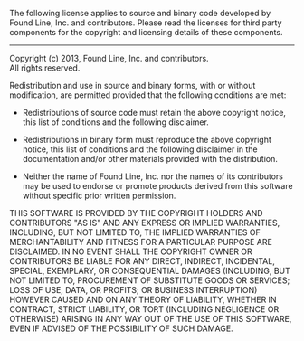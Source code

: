 The following license applies to source and binary code developed by Found Line, Inc. 
and contributors. Please read the licenses for third party components for the copyright 
and licensing details of these components.

---

Copyright (c) 2013, Found Line, Inc. and contributors.  
All rights reserved.

Redistribution and use in source and binary forms, with or without modification, 
are permitted provided that the following conditions are met:

* Redistributions of source code must retain the above copyright notice, this list 
  of conditions and the following disclaimer.

* Redistributions in binary form must reproduce the above copyright notice, this 
  list of conditions and the following disclaimer in the documentation and/or other 
  materials provided with the distribution.

* Neither the name of Found Line, Inc. nor the names of its contributors may be 
  used to endorse or promote products derived from this software without specific 
  prior written permission.

THIS SOFTWARE IS PROVIDED BY THE COPYRIGHT HOLDERS AND CONTRIBUTORS "AS IS" AND 
ANY EXPRESS OR IMPLIED WARRANTIES, INCLUDING, BUT NOT LIMITED TO, THE IMPLIED WARRANTIES 
OF MERCHANTABILITY AND FITNESS FOR A PARTICULAR PURPOSE ARE DISCLAIMED. IN NO EVENT 
SHALL THE COPYRIGHT OWNER OR CONTRIBUTORS BE LIABLE FOR ANY DIRECT, INDIRECT, INCIDENTAL, 
SPECIAL, EXEMPLARY, OR CONSEQUENTIAL DAMAGES (INCLUDING, BUT NOT LIMITED TO, PROCUREMENT 
OF SUBSTITUTE GOODS OR SERVICES; LOSS OF USE, DATA, OR PROFITS; OR BUSINESS INTERRUPTION) 
HOWEVER CAUSED AND ON ANY THEORY OF LIABILITY, WHETHER IN CONTRACT, STRICT LIABILITY, 
OR TORT (INCLUDING NEGLIGENCE OR OTHERWISE) ARISING IN ANY WAY OUT OF THE USE OF 
THIS SOFTWARE, EVEN IF ADVISED OF THE POSSIBILITY OF SUCH DAMAGE.
